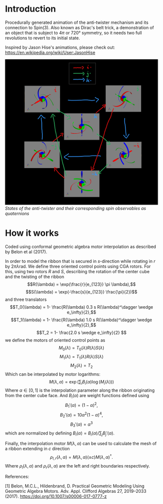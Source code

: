 # Introduction
Procedurally generated animation of the anti-twister mechanism and its connection to Spin(3).
Also known as Dirac's belt trick, a demonstration of an object that is subject to $4\pi$ or $720°$ symmetry, so it needs two full revolutions to revert to its initial state.

Inspired by Jason Hise's animations, please check out:
https://en.wikipedia.org/wiki/User:JasonHise

![Observables as quaternions](https://raw.githubusercontent.com/AmirLeidel/spinny/master/diagram1.png)
*States of the anti-twister and their corresponding spin observables as quaternions*

# How it works
Coded using conformal geometric algebra motor interpolation as described by Belon et al (2017).

In order to model the ribbon that is secured in $s$-direction while rotating in $r$ by $2\pi\lambda \mathrm{rad}$. We define three oriented control points using CGA rotors. 
For this, using two rotors $R$ and $S$, describing the rotation of the center cube and the twisting of the ribbon
$$R(\lambda) = \exp(\frac{r}{e_{123}} \pi \lambda),$$
$$S(\lambda) = \exp(-\frac{s}{e_{123}} \frac{\pi}{2})$$
and three translators
$$T_0(\lambda) = 1- \frac{R(\lambda) 0.3 s R(\lambda)^\dagger \wedge e_\infty}{2},$$
$$T_1(\lambda) = 1- \frac{R(\lambda) 1.0 s R(\lambda)^\dagger \wedge e_\infty}{2},$$
$$T_2 = 1- \frac{2.0 s \wedge e_\infty}{2} $$
we define the motors of oriented control points as
$$M_0(\lambda) = T_0(\lambda) R(\lambda) S(\lambda) $$
$$M_1(\lambda) = T_1(\lambda) R(\lambda) S(\lambda) $$
$$M_2(\lambda) = T_2 $$
Which can be interpolated by motor logarithms:
$$M(\lambda,\alpha) = \exp(\sum_i B_i(\alpha) \log(M_i(\lambda)))$$
Where $\alpha \in \left[0,1\right]$ is the interpolation parameter along the ribbon originating from the center cube face. And $B_i(\alpha)$ are weight functions defined using
$$B_1'(\alpha) = (1-\alpha)^2,$$
$$B_2'(\alpha) = 10 \alpha^2 (1-\alpha)^4,$$
$$B_3'(\alpha) = \alpha^3$$
which are normalized by defining $B_i(\alpha) = B_i(\alpha) / \sum_j B_j'(\alpha)$.

Finally, the interpolation motor $M(\lambda,\alpha)$ can be used to calculate the mesh of a ribbon extending in $c$ direction 
$$ \rho_{l,r}(\lambda,\alpha) = M(\lambda,\alpha) (\pm c) M(\lambda,\alpha)^\dagger.$$
Where $\rho_{l}(\lambda,\alpha)$ and $\rho_{r}(\lambda,\alpha)$ are the left and right boundaries respectively.

References:

[1] Belon, M.C.L., Hildenbrand, D. Practical Geometric Modeling Using Geometric Algebra Motors. Adv. Appl. Clifford Algebras 27, 2019–2033 (2017). https://doi.org/10.1007/s00006-017-0777-z
